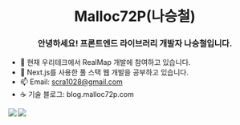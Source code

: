 <h1 align="center">Malloc72P(나승철)</h1>
<h3 align="center">안녕하세요! 프론트엔드 라이브러리 개발자 나승철입니다.</h3>

- 🔭 현재 우리테크에서 RealMap 개발에 참여하고 있습니다.
- 🌱 Next.js를 사용한 풀 스택 웹 개발을 공부하고 있습니다.
- 📫 Email: scra1028@gmail.com
- ☕️ 기술 블로그: blog.malloc72p.com

<p align="center">
  <img align="left" src="https://github-readme-stats.vercel.app/api?username=Malloc72P&show_icons=true&theme=radical" />
</p>
<p align="center">
  <img align="left" src="https://github-readme-stats.vercel.app/api/top-langs/?username=Malloc72P&layout=compact&theme=radical" />
</p>

<!--
**Malloc72P/Malloc72P** is a ✨ _special_ ✨ repository because its `README.md` (this file) appears on your GitHub profile.

Here are some ideas to get you started:

- 🔭 I’m currently working on ...
- 🌱 I’m currently learning ...
- 👯 I’m looking to collaborate on ...
- 🤔 I’m looking for help with ...
- 💬 Ask me about ...
- 📫 How to reach me: ...
- 😄 Pronouns: ...
- ⚡ Fun fact: ...
-->
